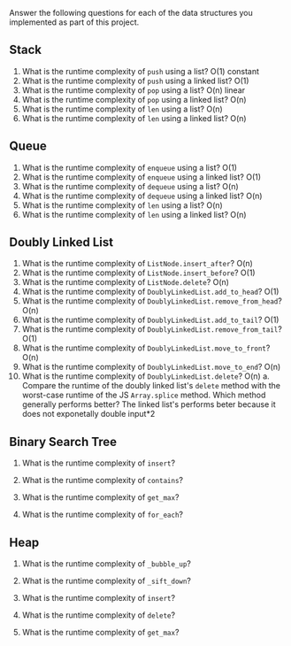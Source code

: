 Answer the following questions for each of the data structures you implemented as part of this project.

## Stack

1. What is the runtime complexity of `push` using a list?
     O(1) constant
2. What is the runtime complexity of `push` using a linked list?
    O(1)
3. What is the runtime complexity of `pop` using a list?
    O(n) linear
4. What is the runtime complexity of `pop` using a linked list?
    O(n)
5. What is the runtime complexity of `len` using a list?
    O(n)
6. What is the runtime complexity of `len` using a linked list?
    O(n)
## Queue

1. What is the runtime complexity of `enqueue` using a list?
    O(1)
2. What is the runtime complexity of `enqueue` using a linked list?
    O(1)
3. What is the runtime complexity of `dequeue` using a list?
    O(n)
4. What is the runtime complexity of `dequeue` using a linked list?
    O(n)
5. What is the runtime complexity of `len` using a list?
    O(n)
6. What is the runtime complexity of `len` using a linked list?
    O(n)
## Doubly Linked List

1. What is the runtime complexity of `ListNode.insert_after`?
    O(n)
2. What is the runtime complexity of `ListNode.insert_before`?
    O(1)
3. What is the runtime complexity of `ListNode.delete`?
    O(n)
4. What is the runtime complexity of `DoublyLinkedList.add_to_head`?
    O(1)
5. What is the runtime complexity of `DoublyLinkedList.remove_from_head`?
    O(n)
6. What is the runtime complexity of `DoublyLinkedList.add_to_tail`?
    O(1)
7. What is the runtime complexity of `DoublyLinkedList.remove_from_tail`?
    O(1)
8. What is the runtime complexity of `DoublyLinkedList.move_to_front`?
    O(n)
9. What is the runtime complexity of `DoublyLinkedList.move_to_end`?
    O(n)
10. What is the runtime complexity of `DoublyLinkedList.delete`?
    O(n)
    a. Compare the runtime of the doubly linked list's `delete` method with the worst-case runtime of the JS `Array.splice` method. Which method generally performs better?
     The linked list's performs beter because it does not exponetally double input*2 
## Binary Search Tree

1. What is the runtime complexity of `insert`? 

2. What is the runtime complexity of `contains`?

3. What is the runtime complexity of `get_max`? 

4. What is the runtime complexity of `for_each`?
    
## Heap

1. What is the runtime complexity of `_bubble_up`?

2. What is the runtime complexity of `_sift_down`?

3. What is the runtime complexity of `insert`?

4. What is the runtime complexity of `delete`?

5. What is the runtime complexity of `get_max`?
